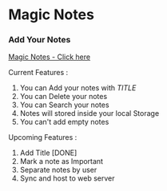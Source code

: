 # Magic Notes
### Add Your Notes 
[Magic Notes - Click here](https://mrgauravchaudhary.github.io/MagicNotes/) 

Current Features : 
1. You can Add your notes with *TITLE*
2. You can Delete your notes
3. You can Search your notes
4. Notes will stored inside your local Storage
5. You can't add empty notes

Upcoming Features :
1. Add Title [DONE]
2. Mark a note as Important
3. Separate notes by user
4. Sync and host to web server 
